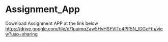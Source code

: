 # Assignment_App
Download Assignment APP at the link below
https://drive.google.com/file/d/1puimqZaw5HvHSFVlTc4Plf5N_lDGcFth/view?usp=sharing
